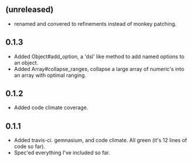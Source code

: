 ## (unreleased)
* renamed and convered to refinements instead of monkey patching.

## 0.1.3
* Added Object#add_option, a 'dsl' like method to add named options to an object.
* Added Array#collapse_ranges, collapse a large array of numeric's into an array with optimal ranging.

## 0.1.2
* Added code climate coverage.

## 0.1.1
* Added travis-ci. gemnasium, and code climate.  All green (it's 12 lines of code so far).
* Spec'ed everything I've included so far.
